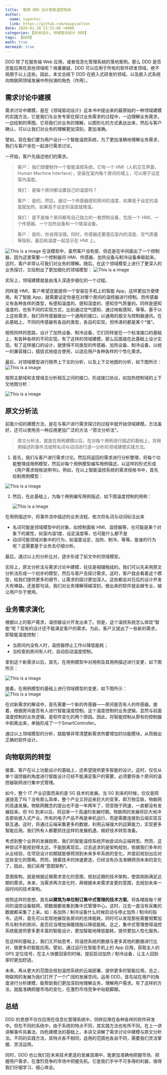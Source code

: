```yaml
---
title:  使用 DDD 设计智能温控系统 
author:
  name: superhsc
  link: https://github.com/maxpixelton
date: 2020-01-20 23:33:00 +0800
categories: [系统设计, 领域驱动设计 DDD]
tags:  [DDD]
math: true
mermaid: true
---
```


DDD 除了在服务端 Web 应用，或者信息化管理系统的落地案例。那么 DDD 是否还能应用在其他领域呢？毋庸置疑，DDD 可以应用于所有的软件研发领域，绝不局限于以上这些。因此，本文总结下 DDD 在嵌入式研发的领域，以及嵌入式系统向物联网领域发展中所扮演的角色（作用）。

## 需求讨论中建模

需求讨论中建模，是在《领域驱动设计》这本书中提出来的最原始的一种领域建模的实践方法，它是我们与业务专家在探讨业务需求的过程中，一边理解业务需求，一边绘制的草图。它将我们对业务的理解，以图形化的方式表达出来，然后与客户确认，可以让我们对业务的理解更加深刻，更加准确。

譬如，现在我们要为用户设计一个智能温控系统，为了更加准确地理解业务需求，我们与客户坐在一起进行需求讨论。

一开始，客户先描述他们的需求。
> 客户： 我们想要制作一个智能温控系统，它有一个 HMI（人机交互界面，Human Machine Interface），安装在室内每个房间的墙上，可以用于设定室内温度。
> 
> 我们： 是每个房间都设置自己的温度吗？
> 
> 客户： 是的。然后，通过一个传感器感知房间的温度，如果低于设定的温度就加热，如果高于设定的温度就降温。
> 
> 我们： 是不是每个房间都有自己独立的一套控制设备，包括一个 HMI、一个传感器、一个加热设备和一个降温设备。
> 
> 客户： 是的，你说得没错。同时，传感器还要感应室内的湿度、空气质量等指标，最后和温度一起显示在 HMI 上。

![This is a image](https://maxpixelton.github.io/images/assert/ddd/2001.png)
在该模型中，虽然客户没有提，但还是在中间画出了一个控制器，因为这里需要一个控制器将 HMI、传感器、加热设备与制冷设备串联起来。这时，客户非常认可我们对业务的理解。随后，在这个领域模型上进行了更深入的业务探讨，又绘制出了更加细化的领域模型：
![This is a image](https://maxpixelton.github.io/images/assert/ddd/2002.png)


实际上，领域建模就是由浅入深逐步细化的一个过程。

同样是 HMI，客户希望还能提供一个安装在手机上的智能 App，这样更加方便使用。有了智能 App，就需要设定你是在对哪个房间的温控器进行控制。而传感器又有各种各样的类型，有感知温度的、感知湿度的、感知空气质量的。同样是感知温度的，也有不同的实现方式，比如通过空气感知、通过地板感知，等等。基于以上这些需求，我们将传感器做出一个通用的接口，以通用的报文与控制器通讯。在此基础上，不同的传感器有各自的类型，各自的实现，但传递的都是某个“值”。

按照同样的思路，设计了加热设备、制冷设备，它们同样是在一个标准接口的基础上，有各种各样的不同实现。有了这样的领域建模，那么后面就在此基础上设计实现。有了这样接口的设计，就使得不同类型的传感器、加热设备、制冷设备，以统一的兼容接口，插拔式地组合使用，以适应用户各种各样的个性化需求。

最后，对领域模型进行限界上下文的分析，以及上下文地图的分析，如下图所示：
![This is a image](https://maxpixelton.github.io/images/assert/ddd/2003.png)

按照主题域和支撑域去分析相互之间的接口，形成接口协议，如加热控制域的上下文地图分析：

![This is a image](https://maxpixelton.github.io/images/assert/ddd/2004.png)
## 原文分析法
前面介绍的建模方法，是在与客户进行需求探讨的过程中就开始领域建模。方法虽好，还可以使用另一种应用更加广泛的方法 -“原文分析法”。

> 原文分析法，就是在用例建模以后，在对每个用例进行描述的基础上，将用例描述的事件流按照名词与动词进行逐一分析的领域建模实践方法。


1. 首先，我们与客户进行需求讨论。然后将返回的需求进行分析整理，将每个功能整理成用例模型，然后对每个用例模型编写用例描述，以这样的形式形成《用户需求规格说明书》。例如，在以上智能温控系统的需求规格书中，首先绘制用例模型：

![This is a image](https://maxpixelton.github.io/images/assert/ddd/2005.png)

2. 然后，在此基础上，为每个用例编写用例描述，如下图温度控制的用例：

   ![This is a image](https://maxpixelton.github.io/images/assert/ddd/2006.png)


在用例描述中，将事件流中描述的业务流程，依次将名词与动词标注出来

- 名词可能是领域模型中的对象，如控制面板 HMI、温控器等，也可能是某个对象下的属性，如室内温1度、设定温度等，也可能什么都不是
- 动词可能领域对象中的行为，如温度设定、加热、制冷，等等。是谁的行为呢？这需要基于业务去仔细分析。

最后，通过以上的分析比对，逐步形成了前文中的领域模型。

实际上，原文分析法与需求讨论中建模，往往是相辅相成的。我们可以先采用原文分析法形成一个初步的模型，然后与客户去探讨需求。这时，客户就会看着这个模型，给我们提供更多的细节，让需求的探讨更加深入。这些都会对日后的设计开发大有裨益。还是那句话，我们对业务理解得越深刻，做出来的软件就会越专业，越让用户乐于使用。

## 业务需求演化
根据以上的客户需求，温控器设计开发出来了。但是，这个温控系统怎么体现“智能”呢？现有的设计还不能满足客户的需求。为此，客户又提出了一些新的需求，即智能温度控制：

- 当房间内没有人时，温控器停止工作以降低能耗；
- 当检查到房间有人时，自动启动温度控制。

拿到这个新需求以后，首先，在用例模型中对用例及其用例描述进行变更，如下图所示：

![This is a image](https://maxpixelton.github.io/images/assert/ddd/2007.png)

接着，在用例模型的基础上进行领域模型的变更，如下图所示：
![This is a image](https://maxpixelton.github.io/images/assert/ddd/2008.png)

在对新需求的解读中，首先需要一个新的传感器——房间是否有人的传感器。接着，根据房间是否有人进行智能温度控制。这个温度控制的业务逻辑，显然与前面温度控制的业务逻辑，是软件变化的两个原因。因此，将智能控制从原有的控制器中剥离出来，单独形成了一个SmartController。

通过以上领域模型的分析，就能够非常清楚新需求所要增加的功能模块，从而做出正确的软件设计。

## 向物联网的转型
接着，客户在以上功能设计的基础上，还希望提供更多智能的设计。这时，仅仅从单个温控器的角度进行智能设计已经不能满足客户的需要，必须要将各个房间的温控器联网进行集中式管理。

如今，整个 IT 产业迎面而来的是 5G 技术的发展。当 5G 到来的时候，仅仅是网速提高了吗？没有那么简单，整个产业又将迎来巨大的变革，即万物互联，物联网的高速发展。物联网概念的提出也不是一年两年了，但受限于网速，一直都没有发展起来。但 5G 到来以后，将迎来一个高速的发展时期。物联网的发展将巨大地冲击那些嵌入式产业，所有的电子产品不再是单机运行，而是需要连接到云端实现互联互通。这时，将通过云端采集更多的数据，利用云端强大的运算能力，实现更多智能应用。我们所有人都要抓住这样的发展机遇，做好技术转型准备。

考虑到整个业界的发展趋势，我们的智能温控系统开始尝试向云端转型。然而，这种尝试不能规划得太远，不能脱离现实。过去追求的是架构规划，依据我们多年的从业经验，在项目设计初期就能够预测到未来多年系统的变化，并提前规划出应对这些变化的策略。然而，随着技术的快速更迭，已经没有办法准确预测未来的变化了。因此，我们采用“意图架构”。

意图架构，就是根据近期需求变化的意图，规划近期的技术架构，使其刚刚满足近期的需求。未来，当需求再次变化时，再根据未来需求变更的意图，去规划未来一段时间的技术架构。

按照这样的思想，首先**以建筑为单位制订集中式管理的技术方案**。将各楼层每个房间的温控设备联网，把数据都收集到集中式管理中心。这时，过去一直没有采集的数据都采集了上来。如：各加热 / 制冷设备什么时候启动与停止加热 / 制冷的指令。这样，首先可以宏观地展现各房间的总体能耗，同时可以发现那些需要频繁加热与制冷的房间，是否应当增加保暖措施以降低能耗。总之，集中式管理使得温控系统能提供更多更丰富的智能设计，更加智能地降低能耗，提供更加人性化服务。

在这样的基础上，我们又开始思考，将温控系统的数据与更多其他的数据进行比对，做更多的智能应用。譬如，通过运行在智能手机上的 App 应用，获取主人的 GPS 定位信号，在主人快要回家的时候，提前启动加热 / 制冷设备，让主人回到家时更加舒适。

未来，再从更大的范围去规划温控系统的云端部署，提供更多的智能应用。总之，物联网的发展为我们打开了一个广阔的发展空间。运用 DDD，首先站在用户的角度进行分析建模，能帮助我们更加深刻地理解业务，理解用户需求。有了这样的方法，就能准确把握市场的变化，在激烈市场竞争中站稳脚跟。

## 总结

DDD 的思想不仅仅应用在信息化管理系统中，同样应用在各种各样的软件研发中。但在不同的系统中，由于系统的特点不同，其实践方法也有所不同。在上一讲讲解事件风暴法、四色建模法的基础上，本讲又讲解了需求讨论中建模与原文分析法。不同的实践方法，其特点各不相同，适用的范围也各自不同，需要我们灵活掌握、灵活运用。

同时，DDD 也让我们在未来技术更迭的发展浪潮中，能更加准确地把握市场、把握用户需求，在激烈竞争的市场中把握先机。它是我们手中不可多得的利器，值得我们仔细学习、细心体会。
